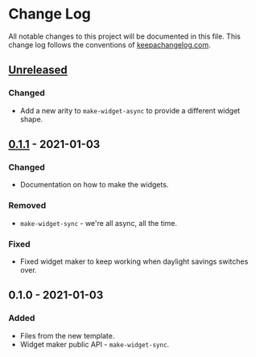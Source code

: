 # Change Log
All notable changes to this project will be documented in this file. This change log follows the conventions of [keepachangelog.com](http://keepachangelog.com/).

## [Unreleased]
### Changed
- Add a new arity to `make-widget-async` to provide a different widget shape.

## [0.1.1] - 2021-01-03
### Changed
- Documentation on how to make the widgets.

### Removed
- `make-widget-sync` - we're all async, all the time.

### Fixed
- Fixed widget maker to keep working when daylight savings switches over.

## 0.1.0 - 2021-01-03
### Added
- Files from the new template.
- Widget maker public API - `make-widget-sync`.

[Unreleased]: https://github.com/your-name/sicp-clojure/compare/0.1.1...HEAD
[0.1.1]: https://github.com/your-name/sicp-clojure/compare/0.1.0...0.1.1
